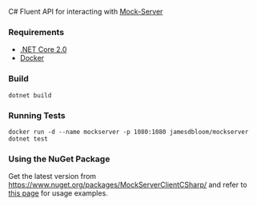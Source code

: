 C# Fluent API for interacting with [Mock-Server](http://www.mock-server.com/)

### Requirements

- [.NET Core 2.0](https://www.microsoft.com/net/download/core)
- [Docker](https://www.docker.com/)

### Build

    dotnet build

### Running Tests

    docker run -d --name mockserver -p 1080:1080 jamesdbloom/mockserver
    dotnet test

### Using the NuGet Package

Get the latest version from https://www.nuget.org/packages/MockServerClientCSharp/ and refer to [this page](docs/Samples.md) for usage examples.
